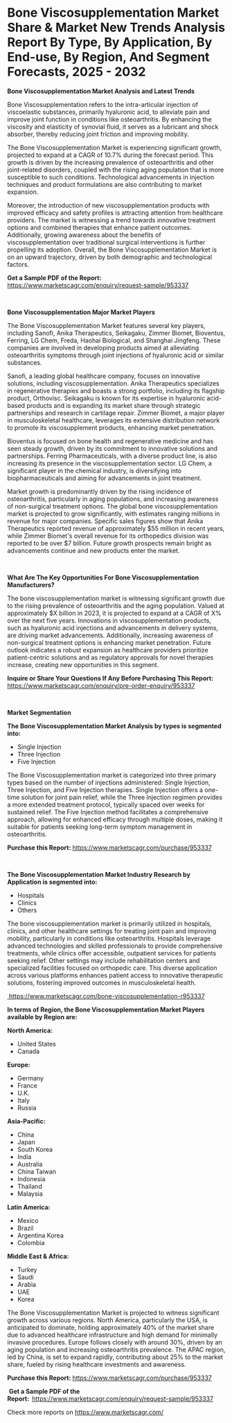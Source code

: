 <p><h1>Bone Viscosupplementation Market Share & Market New Trends Analysis Report By Type, By Application, By End-use, By Region, And Segment Forecasts, 2025 - 2032</h1></p><p><strong>Bone Viscosupplementation Market Analysis and Latest Trends</strong></p>
<p><p>Bone Viscosupplementation refers to the intra-articular injection of viscoelastic substances, primarily hyaluronic acid, to alleviate pain and improve joint function in conditions like osteoarthritis. By enhancing the viscosity and elasticity of synovial fluid, it serves as a lubricant and shock absorber, thereby reducing joint friction and improving mobility.</p><p>The Bone Viscosupplementation Market is experiencing significant growth, projected to expand at a CAGR of 10.7% during the forecast period. This growth is driven by the increasing prevalence of osteoarthritis and other joint-related disorders, coupled with the rising aging population that is more susceptible to such conditions. Technological advancements in injection techniques and product formulations are also contributing to market expansion. </p><p>Moreover, the introduction of new viscosupplementation products with improved efficacy and safety profiles is attracting attention from healthcare providers. The market is witnessing a trend towards innovative treatment options and combined therapies that enhance patient outcomes. Additionally, growing awareness about the benefits of viscosupplementation over traditional surgical interventions is further propelling its adoption. Overall, the Bone Viscosupplementation Market is on an upward trajectory, driven by both demographic and technological factors.</p></p>
<p><strong>Get a Sample PDF of the Report:&nbsp;</strong> <a href="https://www.marketscagr.com/enquiry/request-sample/953337?utm_campaign=2876&utm_medium=2&utm_source=Github&utm_content=ia&utm_term=09032025&utm_id=bone-viscosupplementation">https://www.marketscagr.com/enquiry/request-sample/953337</a></p>
<p>&nbsp;</p>
<p><strong>Bone Viscosupplementation Major Market Players</strong></p>
<p><p>The Bone Viscosupplementation Market features several key players, including Sanofi, Anika Therapeutics, Seikagaku, Zimmer Biomet, Bioventus, Ferring, LG Chem, Freda, Haohai Biological, and Shanghai Jingfeng. These companies are involved in developing products aimed at alleviating osteoarthritis symptoms through joint injections of hyaluronic acid or similar substances.</p><p>Sanofi, a leading global healthcare company, focuses on innovative solutions, including viscosupplementation. Anika Therapeutics specializes in regenerative therapies and boasts a strong portfolio, including its flagship product, Orthovisc. Seikagaku is known for its expertise in hyaluronic acid-based products and is expanding its market share through strategic partnerships and research in cartilage repair. Zimmer Biomet, a major player in musculoskeletal healthcare, leverages its extensive distribution network to promote its viscosupplement products, enhancing market penetration.</p><p>Bioventus is focused on bone health and regenerative medicine and has seen steady growth, driven by its commitment to innovative solutions and partnerships. Ferring Pharmaceuticals, with a diverse product line, is also increasing its presence in the viscosupplementation sector. LG Chem, a significant player in the chemical industry, is diversifying into biopharmaceuticals and aiming for advancements in joint treatment.</p><p>Market growth is predominantly driven by the rising incidence of osteoarthritis, particularly in aging populations, and increasing awareness of non-surgical treatment options. The global bone viscosupplementation market is projected to grow significantly, with estimates ranging millions in revenue for major companies. Specific sales figures show that Anika Therapeutics reported revenue of approximately $55 million in recent years, while Zimmer Biomet's overall revenue for its orthopedics division was reported to be over $7 billion. Future growth prospects remain bright as advancements continue and new products enter the market.</p></p>
<p>&nbsp;</p>
<p><strong>What Are The Key Opportunities For Bone Viscosupplementation Manufacturers?</strong></p>
<p><p>The bone viscosupplementation market is witnessing significant growth due to the rising prevalence of osteoarthritis and the aging population. Valued at approximately $X billion in 2023, it is projected to expand at a CAGR of X% over the next five years. Innovations in viscosupplementation products, such as hyaluronic acid injections and advancements in delivery systems, are driving market advancements. Additionally, increasing awareness of non-surgical treatment options is enhancing market penetration. Future outlook indicates a robust expansion as healthcare providers prioritize patient-centric solutions and as regulatory approvals for novel therapies increase, creating new opportunities in this segment.</p></p>
<p><strong>Inquire or Share Your Questions If Any Before Purchasing This Report:</strong> <a href="https://www.marketscagr.com/enquiry/pre-order-enquiry/953337?utm_campaign=2876&utm_medium=2&utm_source=Github&utm_content=ia&utm_term=09032025&utm_id=bone-viscosupplementation">https://www.marketscagr.com/enquiry/pre-order-enquiry/953337</a></p>
<p>&nbsp;</p>
<p><strong>Market Segmentation</strong></p>
<p><strong>The Bone Viscosupplementation Market Analysis by types is segmented into:</strong></p>
<p><ul><li>Single Injection</li><li>Three Injection</li><li>Five Injection</li></ul></p>
<p><p>The Bone Viscosupplementation market is categorized into three primary types based on the number of injections administered: Single Injection, Three Injection, and Five Injection therapies. Single Injection offers a one-time solution for joint pain relief, while the Three Injection regimen provides a more extended treatment protocol, typically spaced over weeks for sustained relief. The Five Injection method facilitates a comprehensive approach, allowing for enhanced efficacy through multiple doses, making it suitable for patients seeking long-term symptom management in osteoarthritis.</p></p>
<p><strong>Purchase this Report:&nbsp;</strong><a href="https://www.marketscagr.com/purchase/953337?utm_campaign=2876&utm_medium=2&utm_source=Github&utm_content=ia&utm_term=09032025&utm_id=bone-viscosupplementation">https://www.marketscagr.com/purchase/953337</a></p>
<p>&nbsp;</p>
<p><strong>The Bone Viscosupplementation Market Industry Research by Application is segmented into:</strong></p>
<p><ul><li>Hospitals</li><li>Clinics</li><li>Others</li></ul></p>
<p><p>The bone viscosupplementation market is primarily utilized in hospitals, clinics, and other healthcare settings for treating joint pain and improving mobility, particularly in conditions like osteoarthritis. Hospitals leverage advanced technologies and skilled professionals to provide comprehensive treatments, while clinics offer accessible, outpatient services for patients seeking relief. Other settings may include rehabilitation centers and specialized facilities focused on orthopedic care. This diverse application across various platforms enhances patient access to innovative therapeutic solutions, fostering improved outcomes in musculoskeletal health.</p></p>
<p><a href="https://www.marketscagr.com/bone-viscosupplementation-r953337?utm_campaign=2876&utm_medium=2&utm_source=Github&utm_content=ia&utm_term=09032025&utm_id=bone-viscosupplementation">&nbsp;https://www.marketscagr.com/bone-viscosupplementation-r953337</a></p>
<p><strong>In terms of Region, the Bone Viscosupplementation Market Players available by Region are:</strong></p>
<p>
    <p> <strong> North America: </strong>
        <ul>
            <li>United States</li>
            <li>Canada</li>
        </ul>
        </p> 
    <p> <strong> Europe: </strong>
        <ul>
            <li>Germany</li>
            <li>France</li>
            <li>U.K.</li>
            <li>Italy</li>
            <li>Russia</li>
        </ul>
        </p> 
    <p> <strong> Asia-Pacific: </strong>
        <ul>
            <li>China</li>
            <li>Japan</li>
            <li>South Korea</li>
            <li>India</li>
            <li>Australia</li>
            <li>China Taiwan</li>
            <li>Indonesia</li>
            <li>Thailand</li>
            <li>Malaysia</li>
        </ul>
        </p> 
    <p> <strong> Latin America: </strong>
        <ul>
            <li>Mexico</li>
            <li>Brazil</li>
            <li>Argentina Korea</li>
            <li>Colombia</li>
        </ul>
        </p> 
    <p> <strong> Middle East & Africa: </strong>
        <ul>
            <li>Turkey</li>
            <li>Saudi</li>
            <li>Arabia</li>
            <li>UAE</li>
            <li>Korea</li>
        </ul>
    </p>
    </p>
<p><p>The Bone Viscosupplementation Market is projected to witness significant growth across various regions. North America, particularly the USA, is anticipated to dominate, holding approximately 40% of the market share due to advanced healthcare infrastructure and high demand for minimally invasive procedures. Europe follows closely with around 30%, driven by an aging population and increasing osteoarthritis prevalence. The APAC region, led by China, is set to expand rapidly, contributing about 25% to the market share, fueled by rising healthcare investments and awareness.</p></p>
<p><strong>Purchase this Report: </strong><a href="https://www.marketscagr.com/purchase/953337?utm_campaign=2876&utm_medium=2&utm_source=Github&utm_content=ia&utm_term=09032025&utm_id=bone-viscosupplementation">https://www.marketscagr.com/purchase/953337</a></p>
<p>&nbsp;<strong>Get a Sample PDF of the Report:&nbsp;&nbsp;</strong><a href="https://www.marketscagr.com/enquiry/request-sample/953337?utm_campaign=2876&utm_medium=2&utm_source=Github&utm_content=ia&utm_term=09032025&utm_id=bone-viscosupplementation">https://www.marketscagr.com/enquiry/request-sample/953337</a></p>
<p><strong></strong></p>
<p>Check more reports on <a href="https://www.marketscagr.com/?utm_campaign=2876&utm_medium=2&utm_source=Github&utm_content=ia&utm_term=09032025&utm_id=bone-viscosupplementation">https://www.marketscagr.com/</a></p>